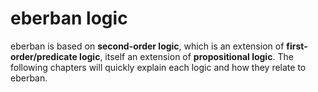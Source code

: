 # eberban logic

eberban is based on **second-order logic**, which is an extension of
**first-order/predicate logic**, itself an extension of **propositional logic**.
The following chapters will quickly explain each logic and how they relate
to eberban.